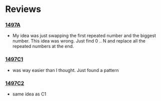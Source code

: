 # Reviews 

### [1497A] 
- My idea was just swapping the first repeated number and the biggest number. This idea was wrong. Just find 0 .. N and replace all the repeated numbers at the end.
### [1497C1] 
- was way easier than I thought. Just found a pattern
### [1497C2]
- same idea as C1

[1497A]: <https://codeforces.com/contest/1497/problem/A>
[1497C1]: <https://codeforces.com/contest/1497/problem/C1>
[1497C2]: <https://codeforces.com/contest/1497/problem/C2>
